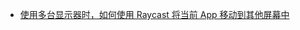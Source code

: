 - [使用多台显示器时，如何使用 Raycast 将当前 App 移动到其他屏幕中](https://www.reddit.com/r/macapps/comments/zrd8xa/raycast_window_management_multiple_display_issue/)